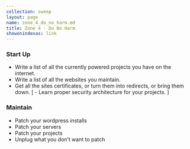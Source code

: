 ```yaml
---
collection: sweep
layout: page
name: zone_4_do_no_harm.md
title: Zone 4 - Do No Harm
showonindexas: link
---
```


### Start Up
- Write a list of all the currently powered projects you have on the internet.
- Write a list of all the websites you maintain.
- Get all the sites certificates, or turn them into redirects, or bring them down.
[ - Learn proper security architecture for your projects. ]

### Maintain
- Patch your wordpress installs
- Patch your servers
- Patch your projects
- Unplug what you don’t want to patch

